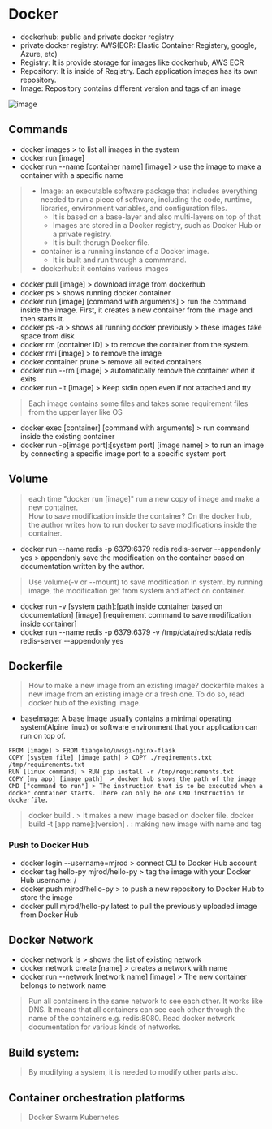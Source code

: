 
# Docker
* dockerhub: public and private docker registry
* private docker registry: AWS(ECR: Elastic Container Registery, google, Azure, etc)
* Registry: It is provide storage for images like dockerhub, AWS ECR
* Repository: It is inside of Registry. Each application images has its own repository.
* Image: Repository contains different version and tags of an image

![image](https://github.com/user-attachments/assets/1f019647-3b1c-4b1e-ba6e-53c79ca3b7ef)

## Commands
* docker images > to list all images in the system
* docker run [image]
* docker run --name [container name] [image] > use the image to make a container with a specific name
> * Image: an executable software package that includes everything needed to run a piece of software, including the code, runtime, libraries, environment variables, and configuration files.
  >   * It is based on a base-layer and also multi-layers on top of that
  >   * Images are stored in a Docker registry, such as Docker Hub or a private registry.
  >   * It is built thorugh Docker file.
> * container is a running instance of a Docker image.
  >   * It is built and run through a commmand.
> * dockerhub: it contains various images
* docker pull [image] > download image from dockerhub
* docker ps > shows running docker container
* docker run [image] [command with arguments] > run the command inside the image. First, it creates a new container from the image and then starts it.
* docker ps -a > shows all running docker previously > these images take space from disk
* docker rm [container ID] > to remove the container from the system. 
* docker rmi [image] > to remove the image
* docker container prune > remove all exited containers 
* docker run --rm [image] > automatically remove the container when it exits
* docker run -it [image] > Keep stdin open even if not attached and tty
> Each image contains some files and takes some requirement files from the upper layer like OS
* docker exec [container] [command with arguments] > run command inside the existing container
* docker run -p[image port]:[system port] [image name] > to run an image by connecting a specific image port to a specific system port
## Volume 
> each time "docker run [image]" run a new copy of image and make a new container.   
> How to save modification inside the container? On the docker hub, the author writes how to run docker to save modifications inside the container.
* docker run --name redis -p 6379:6379 redis redis-server --appendonly yes > appendonly save the modification on the container based on documentation written by the author.
> Use volume(-v or --mount) to save modification in system. by running image, the modification get from system and affect on container.
* docker run -v [system path]:[path inside container based on documentation] [image] [requirement command to save modification inside container]
* docker run --name redis -p 6379:6379 -v /tmp/data/redis:/data redis redis-server --appendonly yes
## Dockerfile
> How to make a new image from an existing image?
> dockerfile makes a new image from an existing image or a fresh one. To do so, read docker hub of the existing image.
* baseImage: A base image usually contains a minimal operating system(Alpine linux) or software environment that your application can run on top of.

```
FROM [image] > FROM tiangolo/uwsgi-nginx-flask
COPY [system file] [image path] > COPY ./reqirements.txt /tmp/requirements.txt
RUN [linux command] > RUN pip install -r /tmp/requirements.txt
COPY [my app] [image path]  > docker hub shows the path of the image
CMD ["command to run"] > The instruction that is to be executed when a docker container starts. There can only be one CMD instruction in dockerfile.
```
> docker build . > It makes a new image based on docker file.
> docker build -t [app name]:[version] . : making new image with name and tag
### Push to Docker Hub
* docker login --username=mjrod > connect CLI to Docker Hub account
* docker tag hello-py mjrod/hello-py > tag the image with your Docker Hub username: <username>/<image-name>
* docker push mjrod/hello-py > to push a new repository to Docker Hub to store the image
* docker pull mjrod/hello-py:latest to pull the previously uploaded image from Docker Hub
## Docker Network
* docker network ls >  shows the list of existing network
* docker network create [name] > creates a network with name
* docker run --network [network name] [image]  > The new container belongs to network name
> Run all containers in the same network to see each other. It works like DNS. It means that all containers can see each other through the name of the containers e.g. redis:8080. Read docker network documentation for various kinds of networks.
>
## Build system:
> By modifying a system, it is needed to modify other parts also.

## Container orchestration platforms
> Docker Swarm
> Kubernetes 
